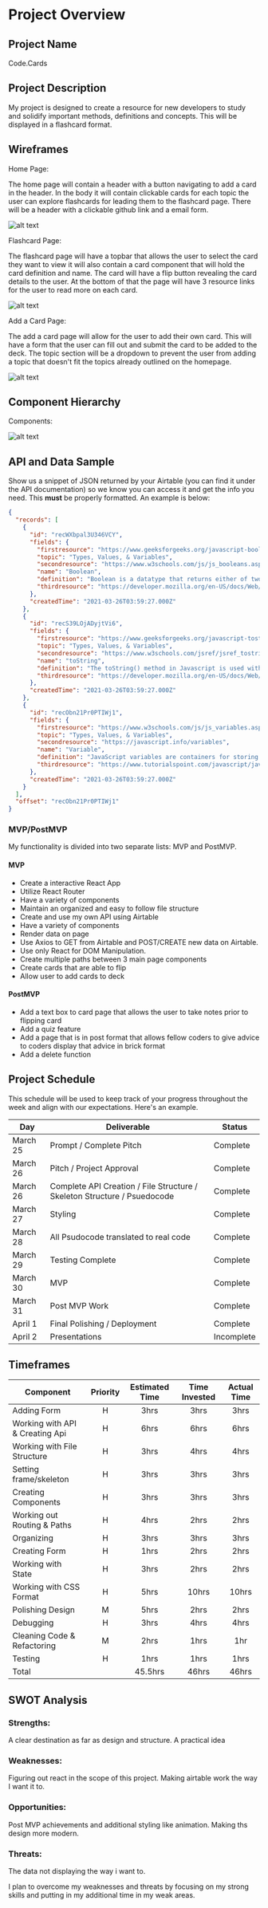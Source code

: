 # Project Overview

## Project Name

Code.Cards

## Project Description

My project is designed to create a resource for new developers to study and solidify important methods, definitions and concepts. This will be displayed in a flashcard format.

## Wireframes

Home Page:

The home page will contain a header with a button navigating to add a card in the header. In the body it will contain clickable cards for each topic the user can explore flashcards for leading them to the flashcard page. There will be a header with a clickable github link and a email form.

![alt text](https://res.cloudinary.com/dbmxg3su8/image/upload/v1616761999/Screen_Shot_2021-03-26_at_8.32.54_AM_tqsmf7.png "Home Page Wireframe")

Flashcard Page:

The flashcard page will have a topbar that allows the user to select the card they want to view it will also contain a card component that will hold the card definition and name. The card will have a flip button revealing the card details to the user. At the bottom of that the page will have 3 resource links for the user to read more on each card.

![alt text](https://res.cloudinary.com/dbmxg3su8/image/upload/v1616761720/Screen_Shot_2021-03-26_at_8.27.51_AM_njxjjg.png "Flashcard Page Wireframe")

Add a Card Page:

The add a card page will allow for the user to add their own card. This will have a form that the user can fill out and submit the card to be added to the deck. The topic section will be a dropdown to prevent the user from adding a topic that doesn't fit the topics already outlined on the homepage.

![alt text](https://res.cloudinary.com/dbmxg3su8/image/upload/v1616761720/Screen_Shot_2021-03-26_at_8.28.09_AM_fqgooc.png "Add a Card Page Wireframe")

## Component Hierarchy

Components:

![alt text](https://res.cloudinary.com/dbmxg3su8/image/upload/v1616741153/CodeCards_ukgvxs.png "Components")

## API and Data Sample

Show us a snippet of JSON returned by your Airtable (you can find it under the API documentation) so we know you can access it and get the info you need. This **must** be properly formatted. An example is below:

```json
{
  "records": [
    {
      "id": "recWXbpal3U346VCY",
      "fields": {
        "firstresource": "https://www.geeksforgeeks.org/javascript-boolean/#:~:text=Boolean%20is%20a%20datatype%20that,terms%20of%20true%20or%20false.",
        "topic": "Types, Values, & Variables",
        "secondresource": "https://www.w3schools.com/js/js_booleans.asp",
        "name": "Boolean",
        "definition": "Boolean is a datatype that returns either of two values i.e. true or false. In JavaScript, Boolean is used as a function to get the value of a variabl...",
        "thirdresource": "https://developer.mozilla.org/en-US/docs/Web/JavaScript/Reference/Global_Objects/Boolean"
      },
      "createdTime": "2021-03-26T03:59:27.000Z"
    },
    {
      "id": "recS39LOjADyjtVi6",
      "fields": {
        "firstresource": "https://www.geeksforgeeks.org/javascript-tostring-function/#:~:text=The%20toString()%20method%20in,representing%20the%20specified%20Number%20object.&t...",
        "topic": "Types, Values, & Variables",
        "secondresource": "https://www.w3schools.com/jsref/jsref_tostring_string.asp",
        "name": "toString",
        "definition": "The toString() method in Javascript is used with a number and converts the number to a string. It is used to return a string representing the specifie...",
        "thirdresource": "https://developer.mozilla.org/en-US/docs/Web/JavaScript/Reference/Global_Objects/String"
      },
      "createdTime": "2021-03-26T03:59:27.000Z"
    },
    {
      "id": "recObn21Pr0PTIWj1",
      "fields": {
        "firstresource": "https://www.w3schools.com/js/js_variables.asp",
        "topic": "Types, Values, & Variables",
        "secondresource": "https://javascript.info/variables",
        "name": "Variable",
        "definition": "JavaScript variables are containers for storing data values.",
        "thirdresource": "https://www.tutorialspoint.com/javascript/javascript_variables.htm"
      },
      "createdTime": "2021-03-26T03:59:27.000Z"
    }
  ],
  "offset": "recObn21Pr0PTIWj1"
}
```

### MVP/PostMVP

My functionality is divided into two separate lists: MVP and PostMVP.

#### MVP

- Create a interactive React App
- Utilize React Router
- Have a variety of components
- Maintain an organized and easy to follow file structure
- Create and use my own API using Airtable
- Have a variety of components
- Render data on page
- Use Axios to GET from Airtable and POST/CREATE new data on Airtable.
- Use only React for DOM Manipulation.
- Create multiple paths between 3 main page components
- Create cards that are able to flip
- Allow user to add cards to deck

#### PostMVP

- Add a text box to card page that allows the user to take notes prior to flipping card
- Add a quiz feature
- Add a page that is in post format that allows fellow coders to give advice to coders display that advice in brick format
- Add a delete function

## Project Schedule

This schedule will be used to keep track of your progress throughout the week and align with our expectations. Here's an example.

| Day      | Deliverable                                                              | Status     |
| -------- | ------------------------------------------------------------------------ | ---------- |
| March 25 | Prompt / Complete Pitch                                                  | Complete   |
| March 26 | Pitch / Project Approval                                                 | Complete   |
| March 26 | Complete API Creation / File Structure / Skeleton Structure / Psuedocode | Complete   |
| March 27 | Styling                                                                  | Complete   |
| March 28 | All Psudocode translated to real code                                    | Complete   |
| March 29 | Testing Complete                                                         | Complete   |
| March 30 | MVP                                                                      | Complete   |
| March 31 | Post MVP Work                                                            | Complete   |
| April 1  | Final Polishing / Deployment                                             | Complete   |
| April 2  | Presentations                                                            | Incomplete |

## Timeframes

| Component                       | Priority | Estimated Time | Time Invested | Actual Time |
| ------------------------------- | :------: | :------------: | :-----------: | :---------: |
| Adding Form                     |    H     |      3hrs      |     3hrs      |    3hrs     |
| Working with API & Creating Api |    H     |      6hrs      |     6hrs      |    6hrs     |
| Working with File Structure     |    H     |      3hrs      |     4hrs      |    4hrs     |
| Setting frame/skeleton          |    H     |      3hrs      |     3hrs      |    3hrs     |
| Creating Components             |    H     |      3hrs      |     3hrs      |    3hrs     |
| Working out Routing & Paths     |    H     |      4hrs      |     2hrs      |    2hrs     |
| Organizing                      |    H     |      3hrs      |     3hrs      |    3hrs     |
| Creating Form                   |    H     |      1hrs      |     2hrs      |    2hrs     |
| Working with State              |    H     |      3hrs      |     2hrs      |    2hrs     |
| Working with CSS Format         |    H     |      5hrs      |     10hrs     |    10hrs    |
| Polishing Design                |    M     |      5hrs      |     2hrs      |    2hrs     |
| Debugging                       |    H     |      3hrs      |     4hrs      |    4hrs     |
| Cleaning Code & Refactoring     |    M     |      2hrs      |     1hrs      |     1hr     |
| Testing                         |    H     |      1hrs      |     1hrs      |    1hrs     |
| Total                           |          |    45.5hrs     |     46hrs     |    46hrs    |

## SWOT Analysis

### Strengths:

A clear destination as far as design and structure.
A practical idea

### Weaknesses:

Figuring out react in the scope of this project. Making airtable work the way I want it to.

### Opportunities:

Post MVP achievements and additional styling like animation. Making ths design more modern.

### Threats:

The data not displaying the way i want to.

I plan to overcome my weaknesses and threats by focusing on my strong skills and putting in my additional time in my weak areas.

